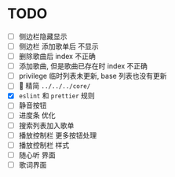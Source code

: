 # TODO

- [ ] 侧边栏隐藏显示
- [ ] 侧边栏 添加歌单后 不显示
- [ ] 删除歌曲后 index 不正确
- [ ] 添加歌曲, 但是歌曲已存在时 index 不正确
- [ ] privilege 临时列表未更新, base 列表也没有更新
- [ ]  精简 `../../../core/`
- [x] `eslint` 和 `prettier` 规则
- [ ] 静音按钮
- [ ] 进度条 优化
- [ ] 搜索列表加入歌单
- [ ] 播放控制栏 更多按钮处理
- [ ] 播放控制栏 样式
- [ ] 随心听 界面
- [ ] 歌词界面
